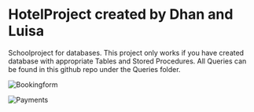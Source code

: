 # HotelProject created by Dhan and Luisa

Schoolproject for databases. This project only works if you have created database with appropriate Tables and Stored Procedures.
All Queries can be found in this github repo under the Queries folder.



![Bookingform](https://user-images.githubusercontent.com/62704491/108633321-f414d880-7473-11eb-8624-51828f58e129.png)

![Payments](https://user-images.githubusercontent.com/62704491/108633405-5d94e700-7474-11eb-9b24-9ea0076c8111.png)
